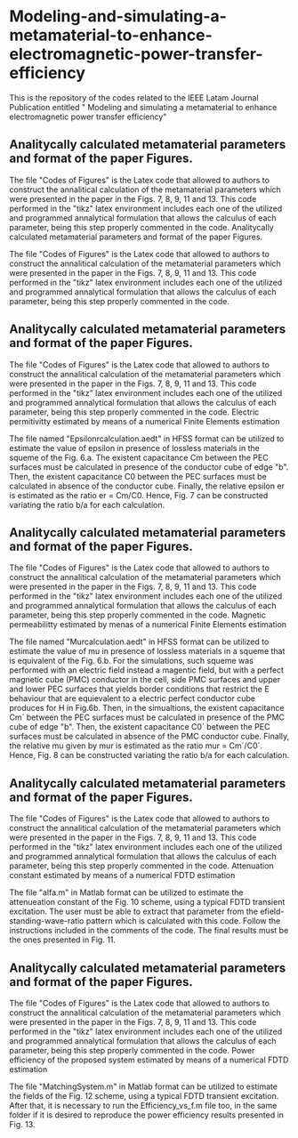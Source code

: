 # Modeling-and-simulating-a-metamaterial-to-enhance-electromagnetic-power-transfer-efficiency
This is the repository of the codes related to the IEEE Latam Journal Publication entitled " Modeling and simulating a metamaterial to enhance electromagnetic power transfer efficiency"

## Analitycally calculated metamaterial parameters and format of the paper Figures.

The file "Codes of Figures" is the Latex code that allowed to authors to construct the annalitical calculation of the metamaterial parameters which were presented in the paper in the Figs. 7, 8, 9, 11 and 13. This code performed in the "tikz" latex environment includes each one of the utilized and programmed annalytical formulation that allows the calculus of each parameter, being this step properly commented in the code. Analitycally calculated metamaterial parameters and format of the paper Figures.

The file "Codes of Figures" is the Latex code that allowed to authors to construct the annalitical calculation of the metamaterial parameters which were presented in the paper in the Figs. 7, 8, 9, 11 and 13. This code performed in the "tikz" latex environment includes each one of the utilized and programmed annalytical formulation that allows the calculus of each parameter, being this step properly commented in the code.

## Analitycally calculated metamaterial parameters and format of the paper Figures.

The file "Codes of Figures" is the Latex code that allowed to authors to construct the annalitical calculation of the metamaterial parameters which were presented in the paper in the Figs. 7, 8, 9, 11 and 13. This code performed in the "tikz" latex environment includes each one of the utilized and programmed annalytical formulation that allows the calculus of each parameter, being this step properly commented in the code. Electric permitivitty estimated by means of a numerical Finite Elements estimation

The file named "Epsilonrcalculation.aedt" in HFSS format can be utilized to estimate the value of epsilon in presence of lossless materials in the squeme of the Fig. 6.a. The existent capacitance Cm between the PEC surfaces must be calculated in presence of the conductor cube of edge "b". Then, the existent capacitance C0 between the PEC surfaces must be calculated in absence of the conductor cube. Finally, the relative epsilon er is estimated as the ratio er = Cm/C0. Hence, Fig. 7 can be constructed variating the ratio b/a for each calculation.

## Analitycally calculated metamaterial parameters and format of the paper Figures.

The file "Codes of Figures" is the Latex code that allowed to authors to construct the annalitical calculation of the metamaterial parameters which were presented in the paper in the Figs. 7, 8, 9, 11 and 13. This code performed in the "tikz" latex environment includes each one of the utilized and programmed annalytical formulation that allows the calculus of each parameter, being this step properly commented in the code. Magnetic permeabilitty estimated by menas of a numerical Finite Elements estimation

The file named "Murcalculation.aedt" in HFSS format can be utilized to estimate the value of mu in presence of lossless materials in a squeme that is equivalent of the Fig. 6.b. For the simulations, such squeme was performed with an electric field instead a magentic field, but with a perfect magnetic cube (PMC) conductor in the cell, side PMC surfaces and upper and lower PEC surfaces that yields border conditions that restrict the E behaviour that are equievalent to a electric perfect conductor cube produces for H in Fig.6b. Then, in the simualtions, the existent capacitance Cm´ between the PEC surfaces must be calculated in presence of the PMC cube of edge "b". Then, the existent capacitance C0´ between the PEC surfaces must be calculated in absence of the PMC conductor cube. Finally, the relative mu given by mur is estimated as the ratio mur = Cm´/C0´. Hence, Fig. 8 can be constructed variating the ratio b/a for each calculation.

## Analitycally calculated metamaterial parameters and format of the paper Figures.

The file "Codes of Figures" is the Latex code that allowed to authors to construct the annalitical calculation of the metamaterial parameters which were presented in the paper in the Figs. 7, 8, 9, 11 and 13. This code performed in the "tikz" latex environment includes each one of the utilized and programmed annalytical formulation that allows the calculus of each parameter, being this step properly commented in the code. Attenuation constant estimated by means of a numerical FDTD estimation

The file "alfa.m" in Matlab format can be utilized to estimate the attenueation constant of the Fig. 10 scheme, using a typical FDTD transient excitation. The user must be able to extract that parameter from the efield-standing-wave-ratio pattern which is calculated with this code. Follow the instructions included in the comments of the code. The final results must be the ones presented in Fig. 11.

## Analitycally calculated metamaterial parameters and format of the paper Figures.

The file "Codes of Figures" is the Latex code that allowed to authors to construct the annalitical calculation of the metamaterial parameters which were presented in the paper in the Figs. 7, 8, 9, 11 and 13. This code performed in the "tikz" latex environment includes each one of the utilized and programmed annalytical formulation that allows the calculus of each parameter, being this step properly commented in the code. Power efficiency of the proposed system estimated by means of a numerical FDTD estimation

The file "MatchingSystem.m" in Matlab format can be utilized to estimate the fields of the Fig. 12 scheme, using a typical FDTD transient excitation. After that, it is necessary to run the Efficiency_vs_f.m file too, in the same folder if it is desired to reproduce the power efficiency results presented in Fig. 13.



